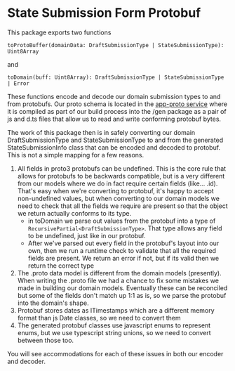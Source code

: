 # State Submission Form Protobuf

This package exports two functions

`toProtoBuffer(domainData: DraftSubmissionType | StateSubmissionType): Uint8Array`

and

`toDomain(buff: Uint8Array): DraftSubmissionType | StateSubmissionType | Error`

These functions encode and decode our domain submission types to and from protobufs. Our proto schema is located in the [app-proto service](https://github.com/CMSgov/managed-care-review/tree/main/services/app-proto) where it is compiled as part of our build process into the /gen package as a pair of js and d.ts files that allow us to read and write conforming protobuf bytes.

The work of this package then is in safely converting our domain DraftSubmissionType and StateSubmissionType to and from the generated StateSubmissionInfo class that can be encoded and decoded to protobuf. This is not a simple mapping for a few reasons.

1. All fields in proto3 protobufs can be undefined. This is the core rule that allows for protobufs to be backwards compatible, but is a very different from our models where we do in fact require certain fields (like... .id). That's easy when we're converting to protobuf, it's happy to accept non-undefined values, but when converting to our domain models we need to check that all the fields we require are present so that the object we return actually conforms to its type.
    - in toDomain we parse out values from the protobuf into a type of `RecursivePartial<DraftSubmissionType>`. That type allows any field to be undefined, just like in our protobuf.
    - After we've parsed out every field in the protobuf's layout into our own, then we run a runtime check to validate that all the required fields are present. We return an error if not, but if its valid then we return the correct type
2. The .proto data model is different from the domain models (presently). When writing the .proto file we had a chance to fix some mistakes we made in building our domain models. Eventually these can be reconciled but some of the fields don't match up 1:1 as is, so we parse the protobuf into the domain's shape.
3. Protobuf stores dates as ITimestamps which are a different memory format than js Date classes, so we need to convert them
4. The generated protobuf classes use javascript enums to represent enums, but we use typescript string unions, so we need to convert between those too.

You will see accommodations for each of these issues in both our encoder and decoder.
